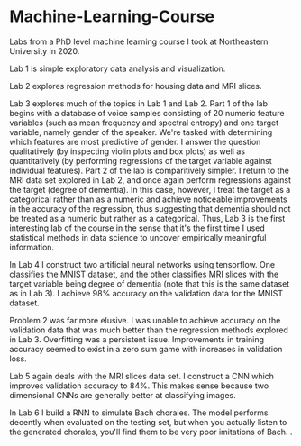 # Machine-Learning-Course
Labs from a PhD level machine learning course I took at Northeastern University in 2020.

Lab 1 is simple exploratory data analysis and visualization.

Lab 2 explores regression methods for housing data and MRI slices.

Lab 3 explores much of the topics in Lab 1 and Lab 2. Part 1 of the lab begins with a database of voice samples consisting of 20 numeric feature variables (such as mean frequency and spectral entropy) and one target variable, namely gender of the speaker. 
We're tasked with determining which features are most predictive of gender. I answer the question qualitatively (by inspecting violin plots and box plots) as well as quantitatively (by performing regressions of the target variable against individual features). 
Part 2 of the lab is comparitively simpler. I return to the MRI data set explored in Lab 2, and once again perform regressions against the target (degree of dementia). In this case, however, I treat the target as a categorical rather than as a numeric and achieve noticeable improvements in the accuracy of the regression, thus suggesting that dementia should not be treated as a numeric but rather as a categorical.
Thus, Lab 3 is the first interesting lab of the course in the sense that it's the first time I used statistical methods in data science to uncover empirically meaningful information. 

In Lab 4 I construct two artificial neural networks using tensorflow. One classifies the MNIST dataset, and the other classifies MRI slices with the target variable being degree of dementia (note that this is the same dataset as in Lab 3). I achieve 98% accuracy on the validation data for the MNIST dataset. 

Problem 2 was far more elusive. I was unable to achieve accuracy on the validation data that was much better than the regression methods explored in Lab 3. Overfitting was a persistent issue. Improvements in training accuracy seemed to exist in a zero sum game with increases in validation loss.

Lab 5 again deals with the MRI slices data set. I construct a CNN which improves validation accuracy to 84%. This makes sense because two dimensional CNNs are generally better at classifying images.

In Lab 6 I build a RNN to simulate Bach chorales. The model performs decently when evaluated on the testing set, but when you actually listen to the generated chorales, you'll find them to be very poor imitations of Bach. 
. 

